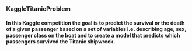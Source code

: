 ### KaggleTitanicProblem

#### In this Kaggle competition the goal is to predict the survival or the death of a given passenger based on a set of variables i.e.  describing age, sex, passenger class on the boat and to create a model that predicts which passengers survived the Titanic shipwreck.
